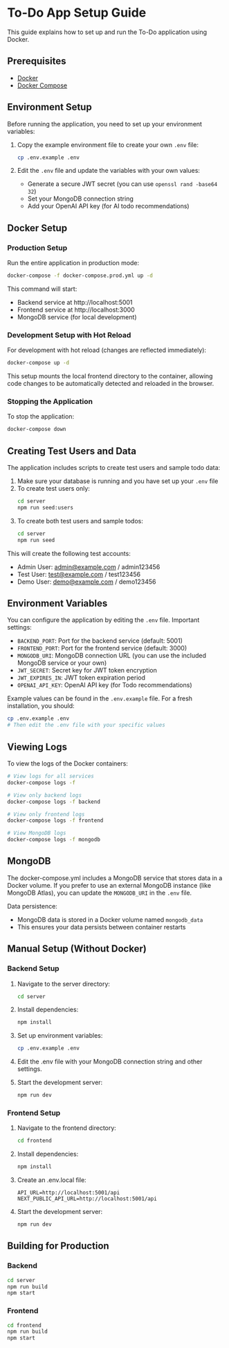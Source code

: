 # To-Do App Setup Guide

This guide explains how to set up and run the To-Do application using Docker.

## Prerequisites

- [Docker](https://www.docker.com/products/docker-desktop/)
- [Docker Compose](https://docs.docker.com/compose/install/)

## Environment Setup

Before running the application, you need to set up your environment variables:

1. Copy the example environment file to create your own `.env` file:
   ```bash
   cp .env.example .env
   ```

2. Edit the `.env` file and update the variables with your own values:
   - Generate a secure JWT secret (you can use `openssl rand -base64 32`)
   - Set your MongoDB connection string
   - Add your OpenAI API key (for AI todo recommendations)


## Docker Setup

### Production Setup

Run the entire application in production mode:

```bash
docker-compose -f docker-compose.prod.yml up -d
```

This command will start:
- Backend service at http://localhost:5001
- Frontend service at http://localhost:3000
- MongoDB service (for local development)

### Development Setup with Hot Reload

For development with hot reload (changes are reflected immediately):

```bash
docker-compose up -d
```

This setup mounts the local frontend directory to the container, allowing code changes to be automatically detected and reloaded in the browser.

### Stopping the Application

To stop the application:

```bash
docker-compose down
```

## Creating Test Users and Data

The application includes scripts to create test users and sample todo data:

1. Make sure your database is running and you have set up your `.env` file
2. To create test users only:
   ```bash
   cd server
   npm run seed:users
   ```
3. To create both test users and sample todos:
   ```bash
   cd server
   npm run seed
   ```

This will create the following test accounts:
- Admin User: admin@example.com / admin123456
- Test User: test@example.com / test123456
- Demo User: demo@example.com / demo123456

## Environment Variables

You can configure the application by editing the `.env` file. Important settings:

- `BACKEND_PORT`: Port for the backend service (default: 5001)
- `FRONTEND_PORT`: Port for the frontend service (default: 3000)
- `MONGODB_URI`: MongoDB connection URL (you can use the included MongoDB service or your own)
- `JWT_SECRET`: Secret key for JWT token encryption
- `JWT_EXPIRES_IN`: JWT token expiration period
- `OPENAI_API_KEY`: OpenAI API key (for Todo recommendations)

Example values can be found in the `.env.example` file. For a fresh installation, you should:
```bash
cp .env.example .env
# Then edit the .env file with your specific values
```

## Viewing Logs

To view the logs of the Docker containers:

```bash
# View logs for all services
docker-compose logs -f

# View only backend logs
docker-compose logs -f backend

# View only frontend logs
docker-compose logs -f frontend

# View MongoDB logs
docker-compose logs -f mongodb
```

## MongoDB

The docker-compose.yml includes a MongoDB service that stores data in a Docker volume. If you prefer to use an external MongoDB instance (like MongoDB Atlas), you can update the `MONGODB_URI` in the `.env` file.

Data persistence:
- MongoDB data is stored in a Docker volume named `mongodb_data`
- This ensures your data persists between container restarts

## Manual Setup (Without Docker)

### Backend Setup

1. Navigate to the server directory:
   ```bash
   cd server
   ```

2. Install dependencies:
   ```bash
   npm install
   ```

3. Set up environment variables:
   ```bash
   cp .env.example .env
   ```
   
4. Edit the .env file with your MongoDB connection string and other settings.

5. Start the development server:
   ```bash
   npm run dev
   ```

### Frontend Setup

1. Navigate to the frontend directory:
   ```bash
   cd frontend
   ```

2. Install dependencies:
   ```bash
   npm install
   ```

3. Create an .env.local file:
   ```
   API_URL=http://localhost:5001/api
   NEXT_PUBLIC_API_URL=http://localhost:5001/api
   ```

4. Start the development server:
   ```bash
   npm run dev
   ```

## Building for Production

### Backend
```bash
cd server
npm run build
npm start
```

### Frontend
```bash
cd frontend
npm run build
npm start
```
